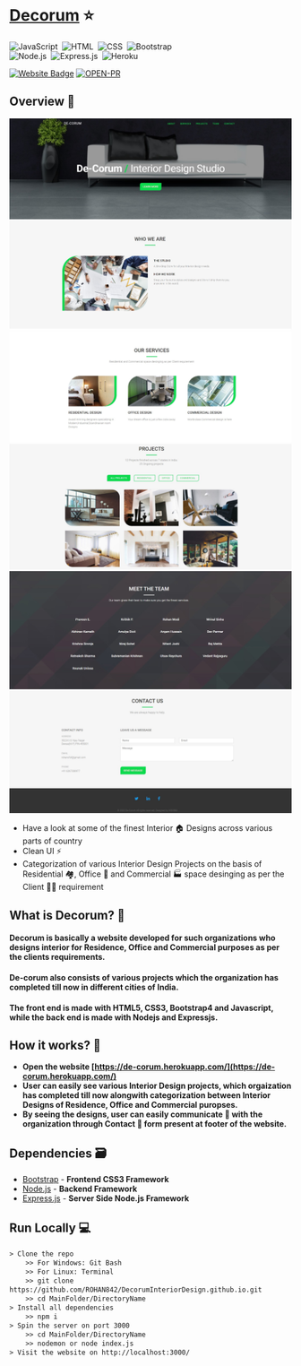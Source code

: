 # [Decorum](https://de-corum.herokuapp.com/) ⭐

![JavaScript](https://img.shields.io/badge/Powered%20By-JavaScript-F7DF1E?style=for-the-badge&logo=&logoColor)&nbsp;
![HTML](https://img.shields.io/badge/HTML5-E34F26?style=for-the-badge&logo=&logoColor=white)&nbsp;
![CSS](https://img.shields.io/badge/CSS-239120?&style=for-the-badge&logo=&logoColor=white)&nbsp;
![Bootstrap](https://img.shields.io/badge/Bootstrap-563D7C?style=for-the-badge&logo=&logoColor=white)&nbsp;<br/>
![Node.js](https://img.shields.io/badge/Node.js-43853D?style=for-the-badge&logo=node.js&logoColor=white)&nbsp;
![Express.js](https://img.shields.io/badge/Express.js-404D59?style=for-the-badge)&nbsp;
![Heroku](https://img.shields.io/badge/Heroku-430098?style=for-the-badge&logo=heroku&logoColor=white)&nbsp;


[![Website Badge](https://img.shields.io/badge/Visit-Now-green?style=for-the-badge&logo=vercel)](https://de-corum.herokuapp.com/)
[![OPEN-PR](https://img.shields.io/badge/Open%20For-PR-orange?style=for-the-badge&logo=github)](https://github.com/ROHAN842/DecorumInteriorDesign.github.io)

## Overview 👀
<img src="images/dec.jpg">
<img src="images/dec1.jpg">
<img src="images/dec2.jpg">
<img src="images/dec3.jpg">
<img src="images/dec4.jpg">
<img src="images/dec5.jpg">

- Have a look at some of the finest Interior 🏠 Designs across various parts of country 
- Clean UI ⚡
- Categorization of various Interior Design Projects on the basis of Residential 🏘️, Office 🏢 and Commercial 🏭 space desinging as per the Client 🕵️‍♂️ requirement

## What is Decorum? 🤔

#### Decorum is basically a website developed for such organizations who designs interior for Residence, Office and Commercial purposes as per the clients requirements. 
#### De-corum also consists of various projects which the organization has completed till now in different cities of India.
#### The front end is made with HTML5, CSS3, Bootstrap4 and Javascript, while the back end is made with Nodejs and Expressjs.


## How it works? 🤔
- **Open the website [https://de-corum.herokuapp.com/](https://de-corum.herokuapp.com/)**
- **User can easily see various Interior Design projects, which orgaization has completed till now alongwith categorization between Interior Designs of Residence, Office and Commercial puropses.**
- **By seeing the designs, user can easily communicate 📧 with the organization through Contact 📝 form present at footer of the website.**

## Dependencies 🗃

- [Bootstrap](https://getbootstrap.com/) - **Frontend CSS3 Framework**
- [Node.js](https://nodejs.org/en/) - **Backend Framework**
- [Express.js](https://expressjs.com/) - **Server Side Node.js Framework**

## Run Locally 💻

```
> Clone the repo
    >> For Windows: Git Bash
    >> For Linux: Terminal
    >> git clone https://github.com/ROHAN842/DecorumInteriorDesign.github.io.git
    >> cd MainFolder/DirectoryName
> Install all dependencies
    >> npm i
> Spin the server on port 3000
    >> cd MainFolder/DirectoryName
    >> nodemon or node index.js
> Visit the website on http://localhost:3000/
    
```
